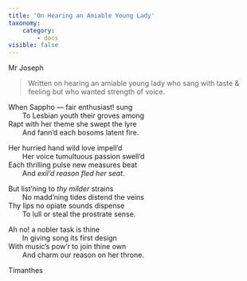 ```yaml
---
title: 'On Hearing an Amiable Young Lady'
taxonomy:
    category:
        - docs
visible: false
---
```


<div class="author">Mr Joseph</div>

> Written on hearing an amiable young lady who sang with taste & feeling but who wanted strength of voice.

When Sappho — fair enthusiast! sung  
&emsp;&emsp;To Lesbian youth their groves among  
Rapt with her theme she swept the lyre  
&emsp;&emsp;And fann’d each bosoms latent fire.
	
Her hurried hand wild love impell’d  
&emsp;&emsp;Her voice tumultuous passion swell’d  
Each thrilling pulse new measures beat  
&emsp;&emsp;And *exil’d reason fled her seat*.
	
But list’ning to *thy milder* strains  
&emsp;&emsp;No madd’ning tides distend the veins  
Thy lips no opiate sounds dispense  
&emsp;&emsp;To lull or steal the prostrate sense.

Ah no! a nobler task is thine  
&emsp;&emsp;In giving song its first design  
With music’s pow’r to join thine own  
&emsp;&emsp;And charm our reason on her throne.
	
Timanthes